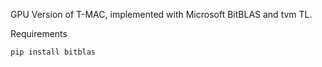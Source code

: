 GPU Version of T-MAC, implemented with Microsoft BitBLAS and tvm TL.

Requirements

```bash
pip install bitblas
```
